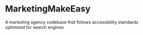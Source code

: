 # MarketingMakeEasy
A marketing agency codebase that follows accessibility standards optimized for search engines
